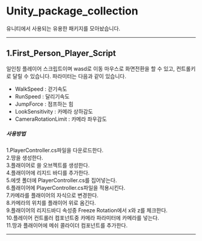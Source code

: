 # Unity_package_collection
유니티에서 사용되는 유용한 패키지를 모아놨습니다.
___
## 1.First_Person_Player_Script
일인칭 플레이어 스크립트이며 wasd로 이동 마우스로 화면전환을 할 수 있고, 컨트롤키로 달릴 수 있습니다.
파라미터는 다음과 같이 있습니다.
- WalkSpeed : 걷기속도
- RunSpeed : 달리기속도
- JumpForce : 점프하는 힘
- LookSensitivity : 카메라 상하감도
- CameraRotationLimit : 카메라 좌우감도

##### 사용방법
1.PlayerController.cs파일을 다운로드한다.<br>
2.땅을 생성한다.<br>
3.플래이어로 쓸 오브젝트를 생성한다.<br>
4.플래이어에 리지드 바디를 추가한다.<br>
5.에셋 폴더에 PlayerController.cs를 집어넣는다.<br>
6.플래이어에 PlayerController.cs파일을 적용시킨다.<br>
7.카메라를 플래이어의 자식으로 변경한다.<br>
8.카메라의 위치를 플래이어 위로 옴긴다.<br>
9.플래이어의 리지드바디 속성중 Freeze Rotation에서 x와 z를 체크한다.<br>
10.플레이어 컨트롤러 컴포넌트중 카메라 파라미터에 카메라를 넣는다.<br>
11.땅과 플래이어에 메쉬 콜라이더 컴포넌트를 추가한다.
___
